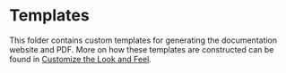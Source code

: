 # Templates

This folder contains custom templates for generating the documentation website and PDF. More on how these templates are constructed can be found in [Customize the Look and Feel](../../docs/getting-started/customize-look-and-feel.md).
